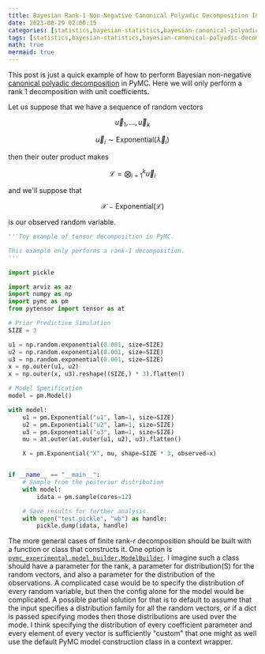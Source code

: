 ```yaml
---
title: Bayesian Rank-1 Non-Negative Canonical Polyadic Decomposition In PyMC
date: 2023-08-29 02:00:15
categories: [statistics,bayesian-statistics,bayesian-canonical-polyadic-decomposition,bayesian-non-negative-canonical-polyadic-decomposition]
tags: [statistics,bayesian-statistics,bayesian-canonical-polyadic-decomposition,bayesian-non-negative-canonical-polyadic-decomposition]
math: true
mermaid: true
---
```


This post is just a quick example of how to perform Bayesian non-negative [canonical polyadic decomposition](https://en.wikipedia.org/wiki/Tensor_rank_decomposition) in PyMC. Here we will only perform a rank 1 decomposition with unit coefficients.

Let us suppose that we have a sequence of random vectors

$$\vec u_1, \ldots, \vec u_k$$

$$\vec u_i \sim \text{Exponential}(\vec \lambda_i)$$

then their outer product makes

$$\mathcal{L} = \bigotimes_{i=1}^k \vec u_i$$

and we'll suppose that 

$$\mathcal{X} \sim \text{Exponential}(\mathcal{L})$$

is our observed random variable.


```python
'''Toy example of tensor decomposition in PyMC.

This example only performs a rank-1 decomposition.
'''

import pickle

import arviz as az
import numpy as np
import pymc as pm
from pytensor import tensor as at

# Prior Predictive Simulation
SIZE = 3

u1 = np.random.exponential(0.001, size=SIZE)
u2 = np.random.exponential(0.001, size=SIZE)
u3 = np.random.exponential(0.001, size=SIZE)
x = np.outer(u1, u2)
x = np.outer(x, u3).reshape((SIZE,) * 3).flatten()

# Model Specification
model = pm.Model()

with model:
    u1 = pm.Exponential("u1", lam=1, size=SIZE)
    u2 = pm.Exponential("u2", lam=1, size=SIZE)
    u3 = pm.Exponential("u3", lam=1, size=SIZE)
    mu = at.outer(at.outer(u1, u2), u3).flatten()

    X = pm.Exponential("X", mu, shape=SIZE * 3, observed=x)


if __name__ == "__main__":
    # Sample from the posterior distribution
    with model:
        idata = pm.sample(cores=12)

    # Save results for further analysis.
    with open("test.pickle", "wb") as handle:
        pickle.dump(idata, handle)
```

The more general cases of finite rank-$r$ decomposition should be built with a function or class that constructs it. One option is [`pymc_experimental.model_builder.ModelBuilder`](https://www.pymc.io/projects/experimental/en/latest/generated/pymc_experimental.model_builder.ModelBuilder.html). I imagine such a class should have a parameter for the rank, a parameter for distribution(S) for the random vectors, and also a parameter for the distribution of the observations. A complicated case would be to specify the distribution of every random variable, but then the config alone for the model would be complicated. A possible partial solution for that is to default to assume that the input specifies a distribution family for all the random vectors, or if a dict is passed specifying modes then those distributions are used over the mode. I think specifying the distribution of every coefficient parameter and every element of every vector is sufficiently "custom" that one might as well use the default PyMC model construction class in a context wrapper.
